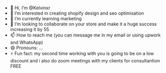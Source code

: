 - 👋 Hi, I’m @Kelvinxr
- 👀 I’m interested in creating shopify design and seo optimisation 
- 🌱 I’m currently learning marketing 
- 💞️ I’m looking to collaborate on your store and make it a huge success increasing it by 55
- 📫 How to reach me (you can message me in my email or using upwork and WhatsApp) 
- 😄 Pronouns: ...
- ⚡ Fun fact: my second time working with you is going to be on a low discount and i also do zoom meetings with my clients for consultantion FREE 

<!---
Kelvinxr/Kelvinxr is a ✨ special ✨ repository because its `README.md` (this file) appears on your GitHub profile.
You can click the Preview link to take a look at your changes.
--->
